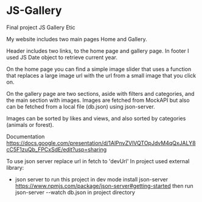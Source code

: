 # JS-Gallery
Final project JS Gallery Etic

My website includes two main pages Home and Gallery. 

Header includes two links, to the home page and gallery page.
In footer I used JS Date object to retrieve current year.

On the home page you can find a simple image slider that uses a function that replaces a large image url with the url from a small image that you click on.

On the gallery page are two sections, aside with filters and categories, and the main section with images. Images are fetched from MockAPI but also can be fetched from a local file (db.json) using json-server.

Images can be sorted by likes and views, and also sorted by categories (animals or forest).

Documentation 
https://docs.google.com/presentation/d/1AlPnvZVlVQTOpJdvM4qQxJALY8cC5F1zuQb_FPCxSdE/edit?usp=sharing

To  use json server replace url in fetch to 'devUrl'
In project used external library:
- json server 
to run this project in dev mode install json-server https://www.npmjs.com/package/json-server#getting-started
then run json-server --watch db.json in project directory




